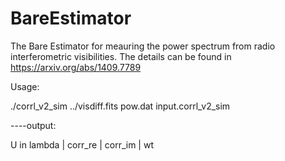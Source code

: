 # BareEstimator
The Bare Estimator for meauring the power spectrum from radio interferometric visibilities. The details can be found in https://arxiv.org/abs/1409.7789


Usage:

./corrl_v2_sim ../visdiff.fits pow.dat input.corrl_v2_sim

----output:

U in lambda | corr_re | corr_im | wt
